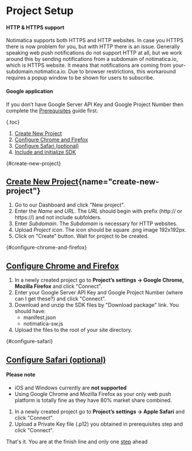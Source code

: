 # Project Setup

<div class="callout callout-info" role="alert">

#### HTTP & HTTPS support

Notimatica supports both HTTPS and HTTP websites. In case you HTTPS there is now problem for you, but with HTTP there is an issue. Generally speaking web push notifications do not support HTTP at all, but we work around this by sending notifications from a subdomain of notimatica.io, which is HTTPS website. It means that notifications are coming from your-subdomain.notimatica.io. Due to browser restrictions, this workaround requires a popup window to be shown for users to subscribe.

</div>

<div class="callout callout-warning" role="alert">

#### Google application

If you don’t have Google Server API Key and Google Project Number then complete the [Prerequisites](/docs/prerequisites) guide first.

</div>

{.toc}
1. [Create New Project](#create-new-project)
1. [Configure Chrome and Firefox](#configure-chrome-and-firefox)
1. [Configure Safari (optional)](#configure-safari)
1. [Include and initialize SDK](#include-and-initialize-sdk)

{#create-new-project}
## [Create New Project](#create-new-project){name="create-new-project"}

1. Go to our Dashboard and click "New project".
1. Enter the *Name* and *URL*. The *URL* should begin with prefix (http:// or https://) and not include subfolders.
1. Enter *Subdomain*. The *Subdomain* is necessary for HTTP websites.
1. Upload *Project icon*. The icon should be square .png image 192x192px.
1. Click on "Create" button. Wait for project to be created.

{#configure-chrome-and-firefox}
## [Configure Chrome and Firefox](#configure-chrome-and-firefox)

1. In a newly created project go to **Project’s settings → Google Chrome, Mozilla Firefox** and click "Connect".
1. Enter your Google Server API Key and Google Project Number (where can I get these?) and click "Connect".
1. Download and unzip the SDK files by "Download package" link. You should have:
    * manifest.json
    * notimatica-sw.js
1. Upload the files to the root of your site directory.

{#configure-safari}
## [Configure Safari (optional)](#configure-safari)

<div class="callout callout-info" role="alert">

#### Please note

* iOS and Windows currently are **not supported**
* Using Google Chrome and Mozilla Firefox as your only web push platform is totally fine as they have 80% market share combined.

</div>

1. In a newly created project go to **Project’s settings → Apple Safari** and click "Connect".
1. Upload a Private Key file (.p12) you obtained in prerequisites step and click "Connect".

That's it. You are at the finish line and only one [step](/docs/installation) ahead
